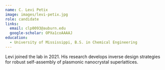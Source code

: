 ```yaml
---
name: C. Levi Petix
image: images/levi-petix.jpg
role: candidate
links:
  email: clp0093@auburn.edu
  google-scholar: OPXa1coAAAAJ
education:
  - University of Mississippi, B.S. in Chemical Engineering
---
```


Levi joined the lab in 2021. His research develops inverse design strategies for
robust self-assembly of plasmonic nanocrystal superlattices. 
